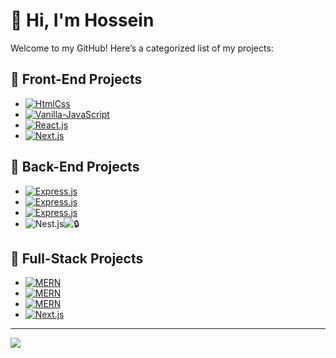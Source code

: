 # 👋 Hi, I'm Hossein

Welcome to my GitHub! Here’s a categorized list of my projects:


## 🎨 Front-End Projects

- [![HtmlCss](https://img.shields.io/badge/moshify--cloud--hosting--landing--page-HtmlCss-orange)](https://github.com/h3nrzi/moshify-cloud-hosting-landing-page)
- [![Vanilla-JavaScript](https://img.shields.io/badge/guess--my--number--dom--project-Vanilla--JavaScript-yellow)](https://github.com/h3nrzi/guess-my-number-dom-project)
- [![React.js](https://img.shields.io/badge/game--hub--reactjs--discovery--game--webapp-React.js-blue)](https://github.com/h3nrzi/game-hub-reactjs-discovery-game-webapp)
- [![Next.js](https://img.shields.io/badge/portfolio--nextjs-Nextjs.js-white)](https://github.com/h3nrzi/guess-my-number-dom-project)

## 🔧 Back-End Projects

- [![Express.js](https://img.shields.io/badge/natours--expressjs--tour--booking--api-Express.js-blue)](https://github.com/h3nrzi/natours-expressjs-tour-booking-api)
- [![Express.js](https://img.shields.io/badge/vidly--expressjs--movie--rental--api-Express.js-blue)](https://github.com/h3nrzi/vidly-expressjs-movie-rental-api)
- [![Express.js](https://img.shields.io/badge/otp--workflow--expressjs-Express.js-blue)](https://github.com/h3nrzi/otp-workflow-expressjs)
- ![Nest.js](https://img.shields.io/badge/Stack-Nest.js-red)![🔒](https://img.shields.io/badge/-🔒-black)

## 🚀 Full-Stack Projects

- [![MERN](https://img.shields.io/badge/mern--e--commerce--fullstack--template-MERN-sky)](https://github.com/h3nrzi/mern-e-commerce-fullstack-template)
- [![MERN](https://img.shields.io/badge/auth--graphql--mern-MERN-sky)](https://github.com/h3nrzi/auth-graphql-mern)
- [![MERN](https://img.shields.io/badge/lyrical--graphql--mern-MERN-sky)](https://github.com/h3nrzi/lyrical-graphql-mern)
- [![Next.js](https://img.shields.io/badge/onwards--foodies--nextjs-Next.js-white)](https://github.com/h3nrzi/onwards-foodies-nextjs)

---

![](https://github-readme-stats.vercel.app/api/top-langs/?username=h3nrzi&theme=solarized-dark&hide_border=false&include_all_commits=false&count_private=false&layout=compact)
